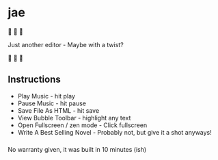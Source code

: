 # jae

:icecream: :icecream: :icecream:

Just another editor - Maybe with a twist? 


:icecream: :icecream: :icecream:


## Instructions

- Play Music - hit play
- Pause Music - hit pause
- Save File As HTML - hit save
- View Bubble Toolbar - highlight any text
- Open Fullscreen / zen mode - Click fullscreen
- Write A Best Selling Novel - Probably not, but give it a shot anyways!

###

No warranty given, it was built in 10 minutes (ish)